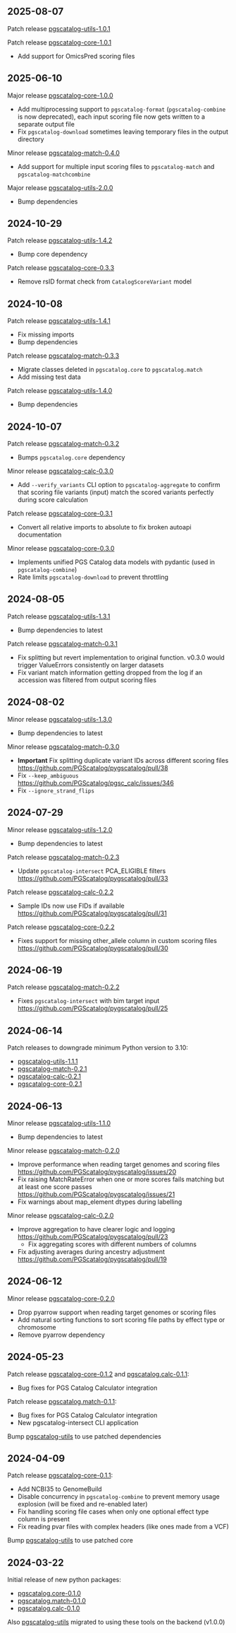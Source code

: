 ## 2025-08-07

Patch release [pgscatalog-utils-1.0.1](https://github.com/PGScatalog/pygscatalog/releases/tag/pgscatalog-utils-1.0.1)

Patch release [pgscatalog-core-1.0.1](https://github.com/PGScatalog/pygscatalog/releases/tag/pgscatalog-core-1.0.1)

* Add support for OmicsPred scoring files

## 2025-06-10

Major release [pgscatalog-core-1.0.0](https://github.com/PGScatalog/pygscatalog/releases/tag/pgscatalog-core-1.0.0)

* Add multiprocessing support to `pgscatalog-format` (`pgscatalog-combine` is now deprecated), each input scoring file now gets written to a separate output file
* Fix `pgscatalog-download` sometimes leaving temporary files in the output directory

Minor release [pgscatalog-match-0.4.0](https://github.com/PGScatalog/pygscatalog/releases/tag/pgscatalog-match-0.4.0)

* Add support for multiple input scoring files to `pgscatalog-match` and `pgscatalog-matchcombine`

Major release [pgscatalog-utils-2.0.0](https://github.com/PGScatalog/pygscatalog/releases/tag/pgscatalog-utils-2.0.0)

* Bump dependencies

## 2024-10-29

Patch release [pgscatalog-utils-1.4.2](https://github.com/PGScatalog/pygscatalog/releases/tag/pgscatalog-utils-1.4.2)

* Bump core dependency

Patch release [pgscatalog-core-0.3.3](https://github.com/PGScatalog/pygscatalog/releases/tag/pgscatalog.core-0.3.3)

* Remove rsID format check from `CatalogScoreVariant` model

## 2024-10-08

Patch release [pgscatalog-utils-1.4.1](https://github.com/PGScatalog/pygscatalog/releases/tag/pgscatalog-utils-1.4.1)

* Fix missing imports
* Bump dependencies

Patch release [pgscatalog-match-0.3.3](https://github.com/PGScatalog/pygscatalog/releases/tag/pgscatalog.match-0.3.3)

* Migrate classes deleted in `pgscatalog.core` to `pgscatalog.match`
* Add missing test data

Patch release [pgscatalog-utils-1.4.0](https://github.com/PGScatalog/pygscatalog/releases/tag/pgscatalog-utils-1.4.0)

* Bump dependencies
 
## 2024-10-07

Patch release [pgscatalog-match-0.3.2](https://github.com/PGScatalog/pygscatalog/releases/tag/pgscatalog.match-0.3.2)

* Bumps `pgscatalog.core` dependency
  
Minor release [pgscatalog-calc-0.3.0](https://github.com/PGScatalog/pygscatalog/releases/tag/pgscatalog.calc-0.3.0)

* Add `--verify_variants` CLI option to `pgscatalog-aggregate` to confirm that scoring file variants (input) match the scored variants perfectly during score calculation 

Patch release  [pgscatalog-core-0.3.1](https://github.com/PGScatalog/pygscatalog/releases/tag/pgscatalog.core-0.3.1)

* Convert all relative imports to absolute to fix broken autoapi documentation

Minor release  [pgscatalog-core-0.3.0](https://github.com/PGScatalog/pygscatalog/releases/tag/pgscatalog.core-0.3.0)

* Implements unified PGS Catalog data models with pydantic (used in `pgscatalog-combine`)
* Rate limits `pgscatalog-download` to prevent throttling

## 2024-08-05

Patch release  [pgscatalog-utils-1.3.1](https://github.com/PGScatalog/pygscatalog/releases/tag/pgscatalog-utils-1.3.1)

* Bump dependencies to latest

Patch release  [pgscatalog-match-0.3.1](https://github.com/PGScatalog/pygscatalog/releases/tag/pgscatalog.match-0.3.1)

* Fix splitting but revert implementation to original function. v0.3.0 would trigger ValueErrors consistently on larger datasets
* Fix variant match information getting dropped from the log if an accession was filtered from output scoring files 

## 2024-08-02

Minor release  [pgscatalog-utils-1.3.0](https://github.com/PGScatalog/pygscatalog/releases/tag/pgscatalog-utils-1.3.0)

* Bump dependencies to latest

Minor release  [pgscatalog-match-0.3.0](https://github.com/PGScatalog/pygscatalog/releases/tag/pgscatalog.match-0.3.0)

* **Important** Fix splitting duplicate variant IDs across different scoring files https://github.com/PGScatalog/pygscatalog/pull/38
* Fix `--keep_ambiguous` https://github.com/PGScatalog/pgsc_calc/issues/346
* Fix `--ignore_strand_flips`
  
## 2024-07-29

Minor release  [pgscatalog-utils-1.2.0](https://github.com/PGScatalog/pygscatalog/releases/tag/pgscatalog-utils-1.2.0)

* Bump dependencies to latest

Patch release [pgscatalog-match-0.2.3](https://github.com/PGScatalog/pygscatalog/releases/tag/pgscatalog.match-0.2.3)

* Update `pgscatalog-intersect` PCA_ELIGIBLE filters https://github.com/PGScatalog/pygscatalog/pull/33
   
Patch release [pgscatalog-calc-0.2.2](https://github.com/PGScatalog/pygscatalog/releases/tag/pgscatalog.calc-0.2.2)

* Sample IDs now use FIDs if available https://github.com/PGScatalog/pygscatalog/pull/31

Patch release [pgscatalog-core-0.2.2](https://github.com/PGScatalog/pygscatalog/releases/tag/pgscatalog.core-0.2.2)

* Fixes support for missing other_allele column in custom scoring files https://github.com/PGScatalog/pygscatalog/pull/30 
   
## 2024-06-19

Patch release [pgscatalog-match-0.2.2](https://github.com/PGScatalog/pygscatalog/releases/tag/pgscatalog.match-0.2.1)

* Fixes `pgscatalog-intersect` with bim target input https://github.com/PGScatalog/pygscatalog/pull/25
 
## 2024-06-14

Patch releases to downgrade minimum Python version to 3.10:

*  [pgscatalog-utils-1.1.1](https://github.com/PGScatalog/pygscatalog/releases/tag/pgscatalog-utils-1.1.1)
*  [pgscatalog-match-0.2.1](https://github.com/PGScatalog/pygscatalog/releases/tag/pgscatalog.match-0.2.1)
*  [pgscatalog-calc-0.2.1](https://github.com/PGScatalog/pygscatalog/releases/tag/pgscatalog.calc-0.2.1)
*  [pgscatalog-core-0.2.1](https://github.com/PGScatalog/pygscatalog/releases/tag/pgscatalog.core-0.2.1)

## 2024-06-13

Minor release [pgscatalog-utils-1.1.0](https://github.com/PGScatalog/pygscatalog/releases/tag/pgscatalog-utils-1.1.0)

* Bump dependencies to latest

Minor release [pgscatalog-match-0.2.0](https://github.com/PGScatalog/pygscatalog/releases/tag/pgscatalog.match-0.2.0)

* Improve performance when reading target genomes and scoring files https://github.com/PGScatalog/pygscatalog/issues/20
* Fix raising MatchRateError when one or more scores fails matching but at least one score passes https://github.com/PGScatalog/pygscatalog/issues/21
* Fix warnings about map_element dtypes during labelling 

Minor release [pgscatalog-calc-0.2.0](https://github.com/PGScatalog/pygscatalog/releases/tag/pgscatalog.calc-0.2.0)

* Improve aggregation to have clearer logic and logging https://github.com/PGScatalog/pygscatalog/pull/23 
  * Fix aggregating scores with different numbers of columns
* Fix adjusting averages during ancestry adjustment https://github.com/PGScatalog/pygscatalog/pull/19

## 2024-06-12

Minor release [pgscatalog-core-0.2.0](https://github.com/PGScatalog/pygscatalog/releases/tag/pgscatalog.core-0.2.0)

* Drop pyarrow support when reading target genomes or scoring files 
* Add natural sorting functions to sort scoring file paths by effect type or chromosome
* Remove pyarrow dependency 
  
## 2024-05-23

Patch release [pgscatalog-core-0.1.2](https://github.com/PGScatalog/pygscatalog/releases/tag/pgscatalog.core-0.1.2) and [pgscatalog.calc-0.1.1](https://github.com/PGScatalog/pygscatalog/releases/tag/pgscatalog.calc-0.1.1):

* Bug fixes for PGS Catalog Calculator integration

Patch release [pgscatalog.match-0.1.1](https://github.com/PGScatalog/pygscatalog/releases/tag/pgscatalog.match-0.1.1):

* Bug fixes for PGS Catalog Calculator integration
* New pgscatalog-intersect CLI application

Bump [pgscatalog-utils](https://github.com/PGScatalog/pygscatalog/releases/tag/pgscatalog-utils-1.0.2) to use patched dependencies

## 2024-04-09

Patch release [pgscatalog-core-0.1.1](https://github.com/PGScatalog/pygscatalog/releases/tag/pgscatalog.core-0.1.1):

* Add NCBI35 to GenomeBuild
* Disable concurrency in `pgscatalog-combine` to prevent memory usage explosion (will be fixed and re-enabled later)
* Fix handling scoring file cases when only one optional effect type column is present
* Fix reading pvar files with complex headers (like ones made from a VCF)

Bump [pgscatalog-utils](https://github.com/PGScatalog/pygscatalog/releases/tag/pgscatalog-utils-1.0.1) to use patched core

## 2024-03-22

Initial release of new python packages:

* [pgscatalog.core-0.1.0](https://github.com/PGScatalog/pygscatalog/releases/tag/pgscatalog.core-0.1.0)
* [pgscatalog.match-0.1.0](https://github.com/PGScatalog/pygscatalog/releases/tag/pgscatalog.match-0.1.0)
* [pgscatalog.calc-0.1.0](https://github.com/PGScatalog/pygscatalog/releases/tag/pgscatalog.calc-0.1.0)

Also [pgscatalog-utils](https://github.com/PGScatalog/pygscatalog/releases/tag/pgscatalog-utils-1.0.0) migrated to using these tools on the backend (v1.0.0)
